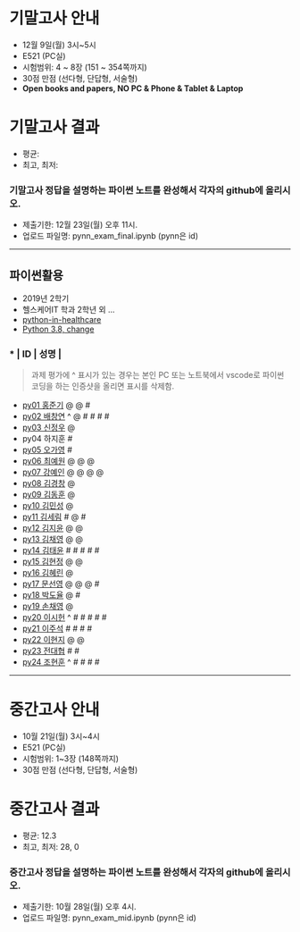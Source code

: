 # 기말고사 안내
- 12월 9일(월) 3시~5시
- E521 (PC실)
- 시험범위: 4 ~ 8장 (151 ~ 354쪽까지)
- 30점 만점 (선다형, 단답형, 서술형)
- **Open books and papers, NO PC & Phone & Tablet & Laptop**

# 기말고사 결과
- 평균: 
- 최고, 최저: 

### 기말고사 정답을 설명하는 파이썬 노트를 완성해서 각자의 github에 올리시오.
- 제출기한: 12월 23일(월) 오후 11시.
- 업로드 파일명: pynn_exam_final.ipynb (pynn은 id)

---

## 파이썬활용
- 2019년 2학기 
- 헬스케어IT 학과 2학년 외 ...
- [python-in-healthcare](https://data-flair.training/blogs/python-in-healthcare/)
- [Python 3.8, change](https://www.44bits.io/ko/post/python-3-8-release-note-summary)

### * | ID | 성명 |
> 과제 평가에 ^ 표시가 있는 경우는 본인 PC 또는 노트북에서 vscode로 파이썬 코딩을 하는 인증샷을 올리면 표시를 삭제함.

- [py01	홍준기](https://github.com/hjg5015/py01) @ @ #
- [py02	배창연](https://github.com/py02/py02)  ^ @ # # # #
- [py03	신정우](https://github.com/wjddn1998/py03) @
- py04	하지훈  #
- [py05	오가영](https://github.com/OGa-young/py05) #
- [py06	최예원](https://github.com/tiger0854/py06) @ @ @
- [py07	강예인](https://github.com/KangYein/py07)  @ @ @ @
- [py08	김경창](https://github.com/rudckd0103/py08) @
- [py09	김동훈](https://github.com/rlaehdgns03/py09) @
- [py10	김민성](https://github.com/minseongkimpy/py10) @
- [py11	김세림](https://github.com/seelvita/py11) # @ #
- [py12	김지윤](https://github.com/KIMJIYOON-PYTHON/py12) @ @
- [py13	김채영](https://github.com/kimchaeyoung-student/py13) @ @
- [py14	김태윤](https://github.com/taeyoon-99/py14) # # # # #
- [py15	김현정](https://github.com/dasdasqs2/py15) @ @
- [py16	김혜린](https://github.com/Kim-Hyerin/py16) @
- [py17	문선영](https://github.com/anstjsdud/py17) @ @ @ #
- [py18	박도율](https://github.com/DoyulPark/py_18) @ #
- [py19	손채영](https://github.com/chaeyeongSon/py19) @
- [py20	이시헌](https://github.com/LSH-123/py20) ^ # # # # #
- [py21	이주석](https://github.com/LEEJUSEOK/py21) # # # #
- [py22	이현지](https://github.com/ji91134/py_22) @ @
- [py23	전대협](https://github.com/eoguq555/py23) # #
- [py24	조현훈](https://github.com/cky2675/py24) ^ # # # #

---
# 중간고사 안내
- 10월 21일(월) 3시~4시
- E521 (PC실)
- 시험범위: 1~3장 (148쪽까지)
- 30점 만점 (선다형, 단답형, 서술형)

# 중간고사 결과
- 평균: 12.3
- 최고, 최저: 28, 0

### 중간고사 정답을 설명하는 파이썬 노트를 완성해서 각자의 github에 올리시오.
- 제출기한: 10월 28일(월) 오후 4시.
- 업로드 파일명: pynn_exam_mid.ipynb (pynn은 id)
